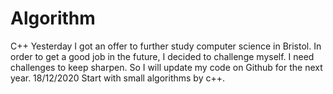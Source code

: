 # Algorithm
C++
Yesterday I got an offer to further study computer science in Bristol. 
In order to get a good job in the future, I decided to challenge myself.
I need challenges to keep sharpen. 
So I will update my code on Github for the next year. 
18/12/2020 Start with small algorithms by c++. 
